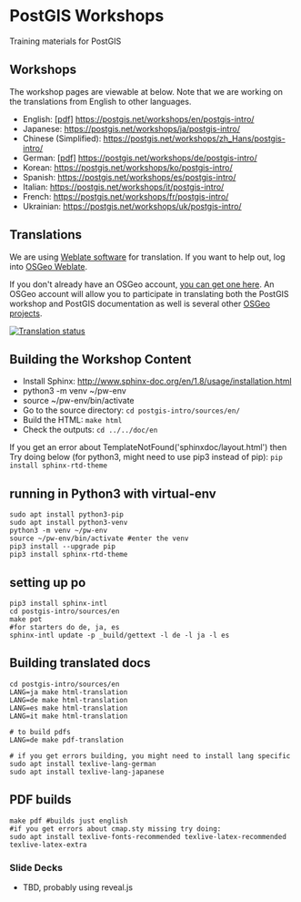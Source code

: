 # PostGIS Workshops

Training materials for PostGIS

## Workshops

The workshop pages are viewable at below.
Note that we are working on the translations from English to other languages. 

* English: [[pdf]](https://postgis.net/workshops/en/postgis-intro/PostGISIntro.pdf) https://postgis.net/workshops/en/postgis-intro/
* Japanese: https://postgis.net/workshops/ja/postgis-intro/
* Chinese (Simplified): https://postgis.net/workshops/zh_Hans/postgis-intro/
* German:  [[pdf]](https://postgis.net/workshops/de/postgis-intro/PostGISIntro.pdf) https://postgis.net/workshops/de/postgis-intro/
* Korean:   https://postgis.net/workshops/ko/postgis-intro/
* Spanish:  https://postgis.net/workshops/es/postgis-intro/
* Italian:  https://postgis.net/workshops/it/postgis-intro/
* French:  https://postgis.net/workshops/fr/postgis-intro/
* Ukrainian: https://postgis.net/workshops/uk/postgis-intro/

## Translations
We are using [Weblate software](https://weblate.org) for translation.  If you want to help out, log into [OSGeo Weblate](https://weblate.osgeo.org/projects/postgis-workshop/).

If you don't already have an OSGeo account, [you can get one here](https://id.osgeo.org/ldap/create). An OSGeo account will allow you to participate in translating both the PostGIS workshop and PostGIS documentation as well is several other [OSGeo projects](https://www.osgeo.org/projects/).

<a href="https://weblate.osgeo.org/engage/postgis-workshop/">
<img src="https://weblate.osgeo.org/widgets/postgis-workshop/-/287x66-grey.png" alt="Translation status" />
</a>

## Building the Workshop Content

* Install Sphinx: http://www.sphinx-doc.org/en/1.8/usage/installation.html
* python3 -m venv ~/pw-env
* source ~/pw-env/bin/activate
* Go to the source directory: `cd postgis-intro/sources/en/`
* Build the HTML: `make html`
* Check the outputs: `cd ../../doc/en`

If you get an error about TemplateNotFound('sphinxdoc/layout.html') then
Try doing below (for python3, might need to use pip3 instead of pip):
`pip install sphinx-rtd-theme`

## running in Python3 with virtual-env
```
sudo apt install python3-pip
sudo apt install python3-venv
python3 -m venv ~/pw-env
source ~/pw-env/bin/activate #enter the venv
pip3 install --upgrade pip
pip3 install sphinx-rtd-theme
```

## setting up po
```
pip3 install sphinx-intl
cd postgis-intro/sources/en
make pot
#for starters do de, ja, es
sphinx-intl update -p _build/gettext -l de -l ja -l es
```

## Building translated docs
```
cd postgis-intro/sources/en
LANG=ja make html-translation
LANG=de make html-translation
LANG=es make html-translation
LANG=it make html-translation

# to build pdfs
LANG=de make pdf-translation

# if you get errors building, you might need to install lang specific
sudo apt install texlive-lang-german
sudo apt install texlive-lang-japanese
```

## PDF builds
```
make pdf #builds just english
#if you get errors about cmap.sty missing try doing:
sudo apt install texlive-fonts-recommended texlive-latex-recommended texlive-latex-extra
```

### Slide Decks

* TBD, probably using reveal.js
